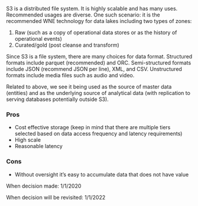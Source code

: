 S3 is a distributed file system. It is highly scalable and has many uses. Recommended usages are diverse. One such scenario: it is the recommended WNE technology for data lakes including two types of zones:
1. Raw (such as a copy of operational data stores or as the history of operational events)
2. Curated/gold (post cleanse and transform)

Since S3 is a file system, there are many choices for data format. Structured formats include parquet (recommended) and ORC. Semi-structured formats include JSON (recommend JSON per line), XML, and CSV. Unstructured formats include media files such as audio and video.

Related to above, we see it being used as the source of master data (entities) and as the underlying source of analytical data (with replication to serving databases potentially outside S3).

### Pros
* Cost effective storage (keep in mind that there are multiple tiers selected based on data access frequency and latency requirements)
* High scale
* Reasonable latency

### Cons
* Without oversight it’s easy to accumulate data that does not have value

When decision made: 1/1/2020

When decision will be revisited: 1/1/2022